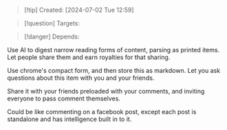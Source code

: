 
>[!tip] Created: [2024-07-02 Tue 12:59]

>[!question] Targets: 

>[!danger] Depends: 

Use AI to digest narrow reading forms of content, parsing as printed items.
Let people share them and earn royalties for that sharing.

Use chrome's compact form, and then store this as markdown.
Let you ask questions about this item with you and your friends.

Share it with your friends preloaded with your comments, and inviting everyone to pass comment themselves.

Could be like commenting on a facebook post, except each post is standalone and has intelligence built in to it.